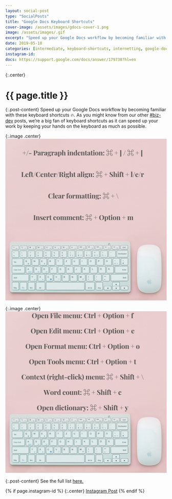 ```yaml
---
layout: social-post
type: "SocialPosts"
title: "Google Docs Keyboard Shortcuts"
cover-image: /assets/images/gdocs-cover-1.png
image: /assets/images/.gif
excerpt: "Speed up your Google Docs workflow by becoming familiar with these keyboard shortcuts 🔥."
date: 2019-05-10
categories: [intermediate, keyboard-shortcuts, internetting, google-docs, documentation, biz-dev]
instagram-id: 
docs: https://support.google.com/docs/answer/179738?hl=en
---
```

{:.center}
# {{ page.title }}

{:.post-content}
Speed up your Google Docs workflow by becoming familiar with these keyboard shortcuts 🔥.
As you might know from our other [#biz-dev](/tags/biz-dev/) posts, we’re a big fan of keyboard 
shortcuts as it can speed up your work by keeping your hands on the keyboard as much as possible.

{:.image .center}
![shortcuts-1](/assets/images/gdocs-cover-1.png)

{:.image .center}
![shortcuts-2](/assets/images/gdocs-cover-2.png)

{:.post-content}
See the full list <a href="{{page.docs}}" target="_blank">here.</a>

{% if page.instagram-id %}
{:.center}
<a class="insta-link" href="https://www.instagram.com/p/{{page.instagram-id}}" target="_blank">Instagram Post</a>
{% endif %}
